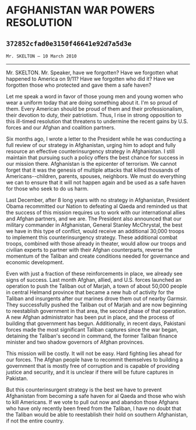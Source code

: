 # AFGHANISTAN WAR POWERS RESOLUTION
## `372852cfad0e3150f46641e92d7a5d3e`
`Mr. SKELTON — 10 March 2010`

---


Mr. SKELTON. Mr. Speaker, have we forgotten? Have we forgotten what 
happened to America on 9/11? Have we forgotten who did it? Have we 
forgotten those who protected and gave them a safe haven?

Let me speak a word in favor of those young men and young women who 
wear a uniform today that are doing something about it. I'm so proud of 
them. Every American should be proud of them and their professionalism, 
their devotion to duty, their patriotism. Thus, I rise in strong 
opposition to this ill-timed resolution that threatens to undermine the 
recent gains by U.S. forces and our Afghan and coalition partners.

Six months ago, I wrote a letter to the President while he was 
conducting a full review of our strategy in Afghanistan, urging him to 
adopt and fully resource an effective counterinsurgency strategy in 
Afghanistan. I still maintain that pursuing such a policy offers the 
best chance for success in our mission there. Afghanistan is the 
epicenter of terrorism. We cannot forget that it was the genesis of 
multiple attacks that killed thousands of Americans--children, parents, 
spouses, neighbors. We must do everything we can to ensure that it will 
not happen again and be used as a safe haven for those who seek to do 
us harm.

Last December, after 8 long years with no strategy in Afghanistan, 
President Obama recommitted our Nation to defeating al Qaeda and 
reminded us that the success of this mission requires us to work with 
our international allies and Afghan partners, and we are. The President 
also announced that our military commander in Afghanistan, General 
Stanley McChrystal, the best we have in this type of conflict, would 
receive an additional 30,000 troops to implement this counterinsurgency 
strategy. These additional combat troops, combined with those already 
in theater, would allow our troops and civilian experts to partner with 
their Afghan counterparts, reverse the momentum of the Taliban and 
create conditions needed for governance and economic development.

Even with just a fraction of these reinforcements in place, we 
already see signs of success. Last month Afghan, allied, and U.S. 
forces launched an operation to push the Taliban out of Marjah, a town 
of about 50,000 people in central Helmand province that became a new 
hub of activity for the Taliban and insurgents after our marines drove 
them out of nearby Garmsir. They successfully pushed the Taliban out of 
Marjah and are now beginning to reestablish government in that area, 
the second phase of that operation. A new Afghan administrator has been 
put in place, and the process of building that government has begun. 
Additionally, in recent days, Pakistani forces made the most 
significant Taliban captures since the war began, detaining the 
Taliban's second in command, the former Taliban finance minister and 
two shadow governors of Afghan provinces.

This mission will be costly. It will not be easy. Hard fighting lies 
ahead for our forces. The Afghan people have to recommit themselves to 
building a government that is mostly free of corruption and is capable 
of providing justice and security, and it is unclear if there will be 
future captures in Pakistan.

But this counterinsurgent strategy is the best we have to prevent 
Afghanistan from becoming a safe haven for al Qaeda and those who wish 
to kill Americans. If we vote to pull out now and abandon those Afghans 
who have only recently been freed from the Taliban, I have no doubt 
that the Taliban would be able to reestablish their hold on southern 
Afghanistan, if not the entire country.